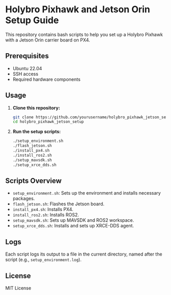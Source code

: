 
# Holybro Pixhawk and Jetson Orin Setup Guide

This repository contains bash scripts to help you set up a Holybro Pixhawk with a Jetson Orin carrier board on PX4.

## Prerequisites

- Ubuntu 22.04
- SSH access
- Required hardware components

## Usage

1. **Clone this repository:**

   ```bash
   git clone https://github.com/yourusername/holybro_pixhawk_jetson_setup.git
   cd holybro_pixhawk_jetson_setup
   ```

2. **Run the setup scripts:**

   ```bash
   ./setup_environment.sh
   ./flash_jetson.sh
   ./install_px4.sh
   ./install_ros2.sh
   ./setup_mavsdk.sh
   ./setup_xrce_dds.sh
   ```

## Scripts Overview

- `setup_environment.sh`: Sets up the environment and installs necessary packages.
- `flash_jetson.sh`: Flashes the Jetson board.
- `install_px4.sh`: Installs PX4.
- `install_ros2.sh`: Installs ROS2.
- `setup_mavsdk.sh`: Sets up MAVSDK and ROS2 workspace.
- `setup_xrce_dds.sh`: Installs and sets up XRCE-DDS agent.

## Logs

Each script logs its output to a file in the current directory, named after the script (e.g., `setup_environment.log`).

## License

MIT License
